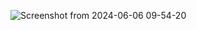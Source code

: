 ![Screenshot from 2024-06-06 09-54-20](https://github.com/Bombatomica64/CUB3D/assets/150276837/1293bb14-13a9-4340-bcd9-a329fb4eab5b)
